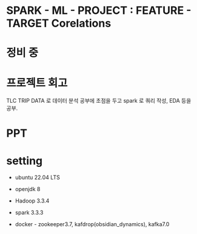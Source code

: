 # SPARK - ML - PROJECT : FEATURE - TARGET Corelations 

# 정비 중

# 프로젝트 회고
TLC TRIP DATA 로 데이터 분석 공부에 초점을 두고 spark 로 쿼리 작성, EDA 등을 공부. 


# PPT


# setting
- ubuntu 22.04 LTS

- openjdk 8

- Hadoop 3.3.4

- spark 3.3.3

- docker - zookeeper3.7, kafdrop(obsidian_dynamics), kafka7.0
